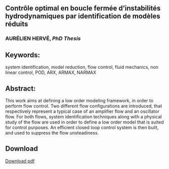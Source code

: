## Contrôle optimal en boucle fermée d’instabilités hydrodynamiques par identification de modèles réduits

### AURÉLIEN HERVÉ, *PhD Thesis*

## Keywords:
system identification, model reduction, flow control, fluid mechanics, non
linear control, POD, ARX, ARMAX, NARMAX

## Abstract:
This work aims at defining a low order modeling framework, in order to perform flow
control. Two different flow configurations are introduced, that respectively represent a
typical case of an amplifier flow and an oscillator flow. For both flows, system identification
techniques along with a physical study of the flow are used in order to define a low order
model that is suited for control purposes. An efficient closed loop control system is then
built, and used to suppress the flow unsteadiness.

## Download
[Download pdf](https://github.com/aherve/publications/raw/master/2012/PhD/herve2012.pdf)

